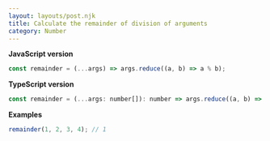 ```yaml
---
layout: layouts/post.njk
title: Calculate the remainder of division of arguments
category: Number
---
```


**JavaScript version**

```js
const remainder = (...args) => args.reduce((a, b) => a % b);
```

**TypeScript version**

```js
const remainder = (...args: number[]): number => args.reduce((a, b) => a % b);
```

**Examples**

```js
remainder(1, 2, 3, 4); // 1
```
